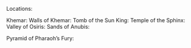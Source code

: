 Locations:

Khemar:
Walls of Khemar:
Tomb of the Sun King:
Temple of the Sphinx:
Valley of Osiris:
Sands of Anubis:

Pyramid of Pharaoh’s Fury: